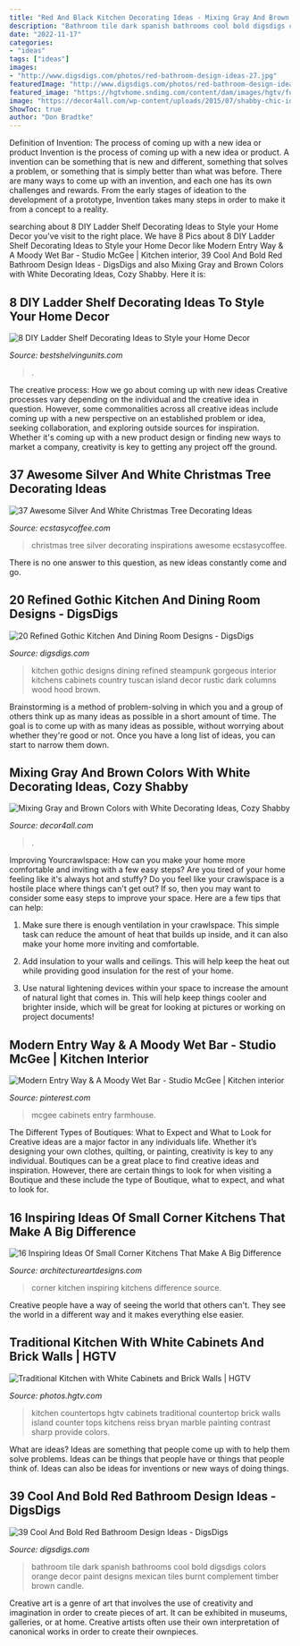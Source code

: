 ```yaml
---
title: "Red And Black Kitchen Decorating Ideas - Mixing Gray And Brown Colors With White Decorating Ideas, Cozy Shabby"
description: "Bathroom tile dark spanish bathrooms cool bold digsdigs colors orange decor paint designs mexican tiles burnt complement timber brown candle"
date: "2022-11-17"
categories:
- "ideas"
tags: ["ideas"]
images:
- "http://www.digsdigs.com/photos/red-bathroom-design-ideas-27.jpg"
featuredImage: "http://www.digsdigs.com/photos/red-bathroom-design-ideas-27.jpg"
featured_image: "https://hgtvhome.sndimg.com/content/dam/images/hgtv/fullset/2013/7/11/3/RS_bryan-reiss-white-traditional-cabinets-black-countertops_3x4.jpg.rend.hgtvcom.966.1288.suffix/1400980877405.jpeg"
image: "https://decor4all.com/wp-content/uploads/2015/07/shabby-chic-ideas-vintage-style-13.jpg"
ShowToc: true
author: "Don Bradtke"
---
```



Definition of Invention: The process of coming up with a new idea or product
Invention is the process of coming up with a new idea or product. A invention can be something that is new and different, something that solves a problem, or something that is simply better than what was before. There are many ways to come up with an invention, and each one has its own challenges and rewards. From the early stages of ideation to the development of a prototype, Invention takes many steps in order to make it from a concept to a reality.

	

		
searching about 8 DIY Ladder Shelf Decorating Ideas to Style your Home Decor you've visit to the right place. We have 8 Pics about 8 DIY Ladder Shelf Decorating Ideas to Style your Home Decor like Modern Entry Way &amp; A Moody Wet Bar - Studio McGee | Kitchen interior, 39 Cool And Bold Red Bathroom Design Ideas - DigsDigs and also Mixing Gray and Brown Colors with White Decorating Ideas, Cozy Shabby. Here it is:
		
    
## 8 DIY Ladder Shelf Decorating Ideas To Style Your Home Decor

<img loading=lazy src="https://bestshelvingunits.com/wp-content/uploads/2016/10/White_ladder_shelf.jpg" onerror="this.onerror=null;this.src='https://tse2.mm.bing.net/th?id=OIP.fJ0CpfOqqqOMWKEINDu_1wHaK6&amp;pid=15.1';" alt="8 DIY Ladder Shelf Decorating Ideas to Style your Home Decor">

_Source: bestshelvingunits.com_

>. 

	

The creative process: How we go about coming up with new ideas
Creative processes vary depending on the individual and the creative idea in question. However, some commonalities across all creative ideas include coming up with a new perspective on an established problem or idea, seeking collaboration, and exploring outside sources for inspiration. Whether it's coming up with a new product design or finding new ways to market a company, creativity is key to getting any project off the ground.

    
## 37 Awesome Silver And White Christmas Tree Decorating Ideas

<img loading=lazy src="http://i2.wp.com/www.ecstasycoffee.com/wp-content/uploads/2016/10/Silver-Sage-Christmas-Tree.jpg" onerror="this.onerror=null;this.src='https://tse2.mm.bing.net/th?id=OIP.sHyXDKL9umXU6t07tD4ugQHaOs&amp;pid=15.1';" alt="37 Awesome Silver And White Christmas Tree Decorating Ideas">

_Source: ecstasycoffee.com_

>christmas tree silver decorating inspirations awesome ecstasycoffee. 

	

There is no one answer to this question, as new ideas constantly come and go.

    
## 20 Refined Gothic Kitchen And Dining Room Designs - DigsDigs

<img loading=lazy src="http://www.digsdigs.com/photos/refined-gothic-kitchen-and-dining-room-designs-4.jpg" onerror="this.onerror=null;this.src='https://tse2.mm.bing.net/th?id=OIP.0s6aAzrnWemgmJb_PP4NPwHaJ5&amp;pid=15.1';" alt="20 Refined Gothic Kitchen And Dining Room Designs - DigsDigs">

_Source: digsdigs.com_

>kitchen gothic designs dining refined steampunk gorgeous interior kitchens cabinets country tuscan island decor rustic dark columns wood hood brown. 

	

Brainstorming is a method of problem-solving in which you and a group of others think up as many ideas as possible in a short amount of time. The goal is to come up with as many ideas as possible, without worrying about whether they're good or not. Once you have a long list of ideas, you can start to narrow them down.

    
## Mixing Gray And Brown Colors With White Decorating Ideas, Cozy Shabby

<img loading=lazy src="https://decor4all.com/wp-content/uploads/2015/07/shabby-chic-ideas-vintage-style-13.jpg" onerror="this.onerror=null;this.src='https://tse4.mm.bing.net/th?id=OIP.ZaVv5DIX_WuPl_QrBjOVqwHaJ3&amp;pid=15.1';" alt="Mixing Gray and Brown Colors with White Decorating Ideas, Cozy Shabby">

_Source: decor4all.com_

>. 

	

Improving Yourcrawlspace: How can you make your home more comfortable and inviting with a few easy steps?
Are you tired of your home feeling like it's always hot and stuffy? Do you feel like your crawlspace is a hostile place where things can't get out? If so, then you may want to consider some easy steps to improve your space. Here are a few tips that can help:
1. Make sure there is enough ventilation in your crawlspace. This simple task can reduce the amount of heat that builds up inside, and it can also make your home more inviting and comfortable.

2. Add insulation to your walls and ceilings. This will help keep the heat out while providing good insulation for the rest of your home.

3. Use natural lightening devices within your space to increase the amount of natural light that comes in. This will help keep things cooler and brighter inside, which will be great for looking at pictures or working on project documents!

    
## Modern Entry Way &amp; A Moody Wet Bar - Studio McGee | Kitchen Interior

<img loading=lazy src="https://i.pinimg.com/736x/a4/ef/01/a4ef01bc077cb1a8cea9ab49d10019fc.jpg" onerror="this.onerror=null;this.src='https://tse3.mm.bing.net/th?id=OIP.KI2e27WkjZTzPV4kuAnN4gHaLF&amp;pid=15.1';" alt="Modern Entry Way &amp; A Moody Wet Bar - Studio McGee | Kitchen interior">

_Source: pinterest.com_

>mcgee cabinets entry farmhouse. 

	

The Different Types of Boutiques: What to Expect and What to Look for
Creative ideas are a major factor in any individuals life. Whether it’s designing your own clothes, quilting, or painting, creativity is key to any individual. Boutiques can be a great place to find creative ideas and inspiration. However, there are certain things to look for when visiting a Boutique and these include the type of Boutique, what to expect, and what to look for.

    
## 16 Inspiring Ideas Of Small Corner Kitchens That Make A Big Difference

<img loading=lazy src="http://www.architectureartdesigns.com/wp-content/uploads/2017/02/15-8.jpg" onerror="this.onerror=null;this.src='https://tse2.mm.bing.net/th?id=OIP.ilBoGP6cHjXcq6XOqVCB1wAAAA&amp;pid=15.1';" alt="16 Inspiring Ideas Of Small Corner Kitchens That Make A Big Difference">

_Source: architectureartdesigns.com_

>corner kitchen inspiring kitchens difference source. 

	

Creative people have a way of seeing the world that others can't. They see the world in a different way and it makes everything else easier.

    
## Traditional Kitchen With White Cabinets And Brick Walls | HGTV

<img loading=lazy src="https://hgtvhome.sndimg.com/content/dam/images/hgtv/fullset/2013/7/11/3/RS_bryan-reiss-white-traditional-cabinets-black-countertops_3x4.jpg.rend.hgtvcom.966.1288.suffix/1400980877405.jpeg" onerror="this.onerror=null;this.src='https://tse4.mm.bing.net/th?id=OIP.1Atrad3O9rECcCAWGiHTywHaJ4&amp;pid=15.1';" alt="Traditional Kitchen with White Cabinets and Brick Walls | HGTV">

_Source: photos.hgtv.com_

>kitchen countertops hgtv cabinets traditional countertop brick walls island counter tops kitchens reiss bryan marble painting contrast sharp provide colors. 

	

What are ideas?
Ideas are something that people come up with to help them solve problems. Ideas can be things that people have or things that people think of. Ideas can also be ideas for inventions or new ways of doing things.

    
## 39 Cool And Bold Red Bathroom Design Ideas - DigsDigs

<img loading=lazy src="http://www.digsdigs.com/photos/red-bathroom-design-ideas-27.jpg" onerror="this.onerror=null;this.src='https://tse4.mm.bing.net/th?id=OIP.raVCIgTiyF8Hy3evHeu-GAHaJ4&amp;pid=15.1';" alt="39 Cool And Bold Red Bathroom Design Ideas - DigsDigs">

_Source: digsdigs.com_

>bathroom tile dark spanish bathrooms cool bold digsdigs colors orange decor paint designs mexican tiles burnt complement timber brown candle. 

	

Creative art is a genre of art that involves the use of creativity and imagination in order to create pieces of art. It can be exhibited in museums, galleries, or at home. Creative artists often use their own interpretation of canonical works in order to create their ownpieces.

